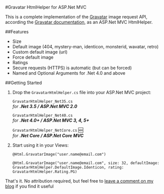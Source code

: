 #Gravatar HtmlHelper for ASP.Net MVC

This is a complete implementation of the [Gravatar](http://www.gravatar.com) image request API, according the [Gravatar documentation](http://en.gravatar.com/site/implement/images/), as an ASP.Net MVC HtmlHelper.


##Features

* Size
* Default image (404, mystery-man, identicon, monsterid, wavatar, retro)
* Custom default image (url)
* Force default image
* Ratings
* Secure requests (HTTPS) is automatic (but can be forced)
* Named and Optional Arguments for .Net 4.0 and above


##Getting Started

1. Drop the `GravatarHtmlHelper.cs` file into your ASP.Net MVC project:

	`GravatarHtmlHelper_Net35.cs`  
	_for **.Net 3.5 / ASP.Net MVC 2.0**_

	`GravatarHtmlHelper_Net40.cs`  
	_for **.Net 4.0+ / ASP.Net MVC 3, 4, 5+**_

	`GravatarHtmlHelper_NetCore.cs`  :new:  
	_for **.Net Core / ASP.Net Core MVC**_


2. Start using it in your Views:

    `@Html.GravatarImage("user.name@email.com")`

    `@Html.GravatarImage("user.name@email.com", size: 32, defaultImage: GravatarHtmlHelper.DefaultImage.Identicon, rating: GravatarHtmlHelper.Rating.PG)`


That's it. No attribution required, but feel free to [leave a comment on my blog](http://www.fatlemon.co.uk/gravatar) if you find it useful